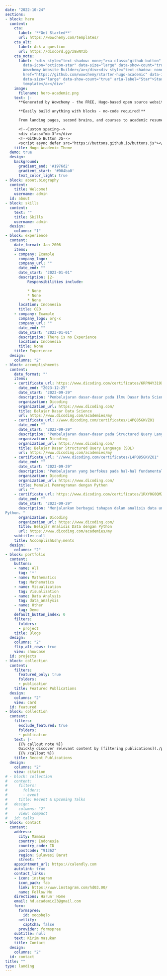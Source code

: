```yaml
---
date: "2022-10-24"
sections:
- block: hero
  content:
    cta:
      label: '**Get Started**'
      url: https://wowchemy.com/templates/
    cta_alt:
      label: Ask a question
      url: https://discord.gg/z8wNYzb
    cta_note:
      label: '<div style="text-shadow: none;"><a class="github-button" href="https://github.com/wowchemy/wowchemy-hugo-themes"
        data-icon="octicon-star" data-size="large" data-show-count="true" aria-label="Star">Star
        Wowchemy Website Builder</a></div><div style="text-shadow: none;"><a class="github-button"
        href="https://github.com/wowchemy/starter-hugo-academic" data-icon="octicon-star"
        data-size="large" data-show-count="true" aria-label="Star">Star the Academic
        template</a></div>'
    image:
      filename: hero-academic.png
    text: |-
      **Generated by Wowchemy - the FREE, Hugo-based open source website builder trusted by 500,000+ sites.**

      **Easily build anything with blocks - no-code required!**

      From landing pages, second brains, and courses to academic resumés, conferences, and tech blogs.

      <!--Custom spacing-->
      <div class="mb-3"></div>
      <!--GitHub Button JS-->
      <script async defer src="https://buttons.github.io/buttons.js"></script>
    title: Hugo Academic Theme
  demo: true
  design:
    background:
      gradient_end: '#1976d2'
      gradient_start: '#004ba0'
      text_color_light: true
- block: about.biography
  content:
    title: Welcome!
    username: admin
  id: about
- block: skills
  content:
    text: ""
    title: Skills
    username: admin
  design:
    columns: "1"
- block: experience
  content:
    date_format: Jan 2006
    items:
    - company: Example
      company_logo: 
      company_url: ""
      date_end: ""
      date_start: "2023-01-01"
      description: |2-
          Responsibilities include:

          * None
          * None
          * None
      location: Indonesia
      title: CEO
    - company: Example
      company_logo: org-x
      company_url: ""
      date_end: ""
      date_start: "2023-01-01"
      description: There is no Experience
      location: Indonesia
      title: None
    title: Experience
  design:
    columns: "2"
- block: accomplishments
  content:
    date_format: ""
    items:
    - certificate_url: https://www.dicoding.com/certificates/6RPN4Y319X2M
      date_end: "2023-12-25"
      date_start: "2023-09-29"
      description: "Pembelajaran dasar-dasar pada Ilmu Dasar Data Science"
      organization: Dicoding
      organization_url: https://www.dicoding.com/
      title: Belajar Dasar Data Science
      url: https://www.dicoding.com/academies/my
    - certificate_url: //www.dicoding.com/certificates/L4PQ85GKVZO1
      date_end: ""
      date_start: "2023-09-29"
      description: "Pembelajaran dasar-dasar pada Structured Query Language (SQL)"
      organization: Dicoding
      organization_url: https://www.dicoding.com/
      title: Belajar Dasar Structured Query Language (SQL)
      url: https://www.dicoding.com/academies/my
    - certificate_url: "//www.dicoding.com/certificates/L4PQ85GKVZO1"
      date_end: ""
      date_start: "2023-09-29"
      description: "Pembelajaran yang berfokus pada hal-hal fundamental terkait bahasa pemrograman Python"
      organization: Dicoding
      organization_url: https://www.dicoding.com/
      title: Memulai Pemrograman dengan Python
      url: ""
    - certificate_url: https://www.dicoding.com/certificates/1RXY0G0QMZVM
      date_end: ""
      date_start: "2023-09-29"
      description: "Menjalankan berbagai tahapan dalam analisis data untuk menjawab tantangan bisnis menggunakan bahasa pemrograman
Python. "
      organization: Dicoding
      organization_url: https://www.dicoding.com/
      title: Belajar Analisis Data dengan Python
      url: https://www.dicoding.com/academies/my
    subtitle: null
    title: Accomplish&shy;ments
  design:
    columns: "2"
- block: portfolio
  content:
    buttons:
    - name: All
      tag: '*'
    - name: Mathematics
      tag: Mathematics
    - name: Visualization
      tag: Visualization
    - name: Data Analysis
      tag: data_analysis
    - name: Other
      tag: Demo
    default_button_index: 0
    filters:
      folders:
      - project
    title: Blogs
  design:
    columns: "2"
    flip_alt_rows: true
    view: showcase
  id: projects
- block: collection
  content:
    filters:
      featured_only: true
      folders:
      - publication
    title: Featured Publications
  design:
    columns: "2"
    view: card
  id: featured
- block: collection
  content:
    filters:
      exclude_featured: true
      folders:
      - publication
    text: |-
      {{% callout note %}}
      Quickly discover relevant content by [filtering publications](./publication/).
      {{% /callout %}}
    title: Recent Publications
  design:
    columns: "2"
    view: citation
# - block: collection
#   content:
#     filters:
#       folders:
#       - event
#     title: Recent & Upcoming Talks
#   design:
#     columns: "2"
#     view: compact
#   id: talks
- block: contact
  content:
    address:
      city: Mamasa
      country: Indonesia
      country_code: ID
      postcode: "91362"
      region: Sulawesi Barat
      street: ""
    appointment_url: https://calendly.com
    autolink: true
    contact_links:
    - icon: instagram
      icon_pack: fab
      link: https://www.instagram.com/hd03.00/
      name: Follow Me
    directions: Harun' Home
    email: hd.academic23@gmail.com
    form:
      formspree:
        id: xoqobqlo
      netlify:
        captcha: false
      provider: formspree
    subtitle: null
    text: Kirim masukan
    title: Contact
  design:
    columns: "2"
  id: contact
title: ""
type: landing
---
```

